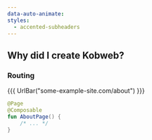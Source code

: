 ```yaml
---
data-auto-animate:
styles:
  - accented-subheaders
---
```


## Why did I create Kobweb?

### Routing

{{{ UrlBar("some-example-site.com/about") }}}

```kotlin
@Page
@Composable
fun AboutPage() {
    /* ... */
}
```
